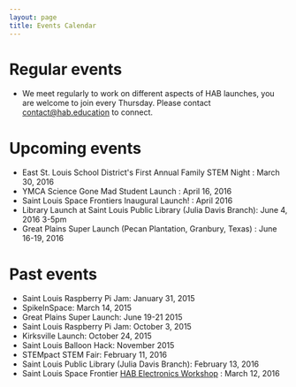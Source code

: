 ```yaml
---
layout: page
title: Events Calendar
---
```


# Regular events

- We meet regularly to work on different aspects of HAB launches, you are welcome to join every Thursday. Please contact contact@hab.education to connect.

# Upcoming events

- East St. Louis School District's First Annual Family STEM Night : March 30, 2016
- YMCA Science Gone Mad Student Launch : April 16, 2016
- Saint Louis Space Frontiers Inaugural Launch! : April 2016 
- Library Launch at Saint Louis Public Library (Julia Davis Branch): June 4, 2016 3-5pm
- Great Plains Super Launch (Pecan Plantation, Granbury, Texas) : June 16-19, 2016

# Past events

- Saint Louis Raspberry Pi Jam: January 31, 2015
- SpikeInSpace: March 14, 2015
- Great Plains Super Launch: June 19-21 2015
- Saint Louis Raspberry Pi Jam: October 3, 2015
- Kirksville Launch: October 24, 2015
- Saint Louis Balloon Hack: November 2015
- STEMpact STEM Fair: February 11, 2016
- Saint Louis Public Library (Julia Davis Branch): February 13, 2016
- Saint Louis Space Frontier <a href="http://www.meetup.com/Saint-Louis-Space-Frontier-Meetup/events/229409905/?_af=event&_af_eid=229409905&https=off">HAB Electronics Workshop</a> : March 12, 2016 
